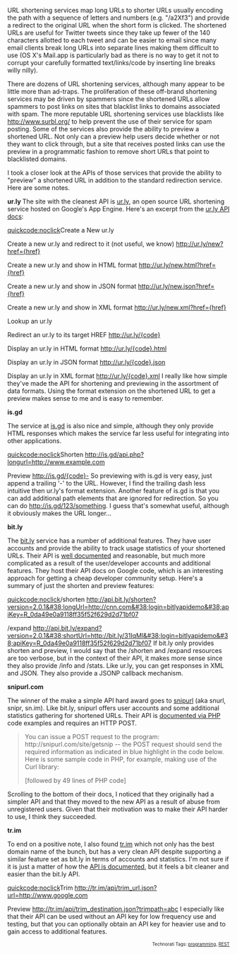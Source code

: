 URL shortening services map long URLs to shorter URLs usually encoding the path with a sequence of letters and numbers (e.g. "/a2Xf3") and provide a redirect to the original URL when the short form is clicked. The shortened URLs are useful for Twitter tweets since they take up fewer of the 140 characters allotted to each tweet and can be easier to email since many email clients break long URLs into separate lines making them difficult to use (OS X's Mail.app is particularly bad as there is no way to get it not to corrupt your carefully formatted text/links/code by inserting line breaks willy nilly).

There are dozens of URL shortening services, although many appear to be little more than ad-traps.  The proliferation of these off-brand shortening services may be driven by spammers since the shortened URLs allow spammers to post links on sites that blacklist links to domains associated with spam.  The more reputable URL shortening services use blacklists like http://www.surbl.org/ to help prevent the use of their service for spam posting.  Some of the services also provide the ability to preview a shortened URL.  Not only can a preview help users decide whether or not they want to click through, but a site that receives posted links can use the preview in a programmatic fashion to remove short URLs that point to blacklisted domains.

I took a closer look at the APIs of those services that provide the ability to "preview" a shortened URL in addition to the standard redirection service.  Here are some notes.

<strong>ur.ly
</strong>
The site with the cleanest API is <a href="http://ur.ly/">ur.ly</a>, an open source URL shortening service hosted on Google's App Engine.  Here's an excerpt from the <a href="http://code.google.com/p/urly/wiki/APIDocumentation">ur.ly API docs</a>:

<quickcode:noclick>Create a New ur.ly

Create a new ur.ly and redirect to it (not useful, we know)
http://ur.ly/new?href={href}

Create a new ur.ly and show in HTML format
http://ur.ly/new.html?href={href}

Create a new ur.ly and show in JSON format
http://ur.ly/new.json?href={href}

Create a new ur.ly and show in XML format
http://ur.ly/new.xml?href={href}

Lookup an ur.ly

Redirect an ur.ly to its target HREF
http://ur.ly/{code}

Display an ur.ly in HTML format
http://ur.ly/{code}.html

Display an ur.ly in JSON format
http://ur.ly/{code}.json 

Display an ur.ly in XML format
http://ur.ly/{code}.xml
</quickcode>
I really like how simple they've made the API for shortening and previewing in the assortment of data formats.  Using the format extension on the shortened URL to get a preview makes sense to me and is easy to remember.

<strong>is.gd</strong>

The service at <a href="http://is.gd">is.gd</a> is also nice and simple, although they only provide HTML responses which makes the service far less useful for integrating into other applications.

<quickcode:noclick>Shorten
http://is.gd/api.php?longurl=http://www.example.com

Preview
http://is.gd/{code}-
</quickcode>So previewing with is.gd is very easy, just append a trailing '-' to the URL.  However, I find the trailing dash less intuitive then ur.ly's format extension.  Another feature of is.gd is that you can add additional path elements that are ignored for redirection.  So you can do http://is.gd/123/something.  I guess that's somewhat useful, although it obviously makes the URL longer...


<strong>bit.ly</strong>

The <a href="http://bit.ly">bit.ly</a> service has a number of additional features.  They have user accounts and provide the ability to track usage statistics of your shortened URLs.  Their API is <a href="http://code.google.com/p/bitly-api/wiki/ApiDocumentation">well documented</a> and reasonable, but much more complicated as a result of the user/developer accounts and additional features.  They host their API docs on Google code, which is an interesting approach for getting a cheap developer community setup.  Here's a summary of just the shorten and preview features:

<quickcode:noclick>/shorten
http://api.bit.ly/shorten?version=2.0.1&#38;longUrl=http://cnn.com&#38;login=bitlyapidemo&#38;apiKey=R_0da49e0a9118ff35f52f629d2d71bf07

/expand
http://api.bit.ly/expand?version=2.0.1&#38;shortUrl=http://bit.ly/31IqMl&#38;login=bitlyapidemo&#38;apiKey=R_0da49e0a9118ff35f52f629d2d71bf07
</quickcode>If bit.ly only provides shorten and preview, I would say that the /shorten and /expand resources are too verbose, but in the context of their API, it makes more sense since they also provide /info and /stats.  Like ur.ly, you can get responses in XML and JSON.  They also provide a JSONP callback mechanism.

<strong>snipurl.com</strong>

The winner of the make a simple API hard award goes to <a href="http://snipurl.com">snipurl</a> (aka snurl, snipr, sn.im).  Like bit.ly, snipurl offers user accounts and some additional statistics gathering for shortened URLs.  Their API is <a href="http://snurl.com/site/help?go=api">documented via PHP</a> code examples and requires an HTTP POST.

<blockquote>You can issue a POST request to the program: http://snipurl.com/site/getsnip -- the POST request should send the required information as indicated in blue highlight in the code below. Here is some sample code in PHP, for example, making use of the Curl library:

[followed by 49 lines of PHP code]</blockquote>Scrolling to the bottom of their docs, I noticed that they originally had a simpler API and that they moved to the new API as a result of abuse from unregistered users.  Given that their motivation was to make their API harder to use, I think they succeeded.

<strong>tr.im</strong>

To end on a positive note, I also found <a href="http://tr.im">tr.im</a> which not only has the best domain name of the bunch, but has a very clean API despite supporting a similar feature set as bit.ly in terms of accounts and statistics.  I'm not sure if it is just a matter of how the <a href="http://tr.im/api">API is documented</a>, but it feels a bit cleaner and easier than the bit.ly API.

<quickcode:noclick>Trim
http://tr.im/api/trim_url.json?url=http://www.google.com

Preview
http://tr.im/api/trim_destination.json?trimpath=abc
</quickcode>I especially like that their API can be used without an API key for low frequency use and testing, but that you can optionally obtain an API key for heavier use and to gain access to additional features.

<!-- technorati tags start --><p style="text-align:right;font-size:10px;">Technorati Tags: <a href="http://www.technorati.com/tag/programming" rel="tag">programming</a>, <a href="http://www.technorati.com/tag/REST" rel="tag">REST</a></p><!-- technorati tags end -->
